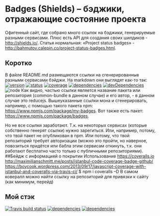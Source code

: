 # Badges (Shields) – бэджики, отражающие состояние проекта
Офигенный сайт, где собрано много ссылок на бэджики, генерируемые разными сервисами. Плюс есть API для создания своих шилдиков - http://shields.io/.
Статья нормальная: «Project status badges» - http://bahmutov.calepin.co/project-status-badges.html.
## Коротко
В файле README.md размещаются ссылки на сгенерированные разными сервисами бэйджи.
На markdown они выглядят как-то так: 
[![version](https://img.shields.io/npm/v/common-bundle.svg)](https://www.npmjs.org/package/common-bundle)
[![status](https://travis-ci.org/reducejs/common-bundle.svg)](https://travis-ci.org/reducejs/common-bundle)
[![coverage](https://img.shields.io/coveralls/reducejs/common-bundle.svg)](https://coveralls.io/github/reducejs/common-bundle)
[![dependencies](https://david-dm.org/reducejs/common-bundle.svg)](https://david-dm.org/reducejs/common-bundle)
[![devDependencies](https://david-dm.org/reducejs/common-bundle/dev-status.svg)](https://david-dm.org/reducejs/common-bundle#info=devDependencies)
![node](https://img.shields.io/node/v/common-bundle.svg)
Как видно, частью ссылки является название пакета или репозитория (common-bundle в данном случае) и его автор, - в данном случае это reducejs.
Вышеуказанные ссылки мона и сгенерировать, например, с помощью такого пакета npm: https://www.npmjs.com/package/my-badges. Вот также есть пакет: https://www.npmjs.com/package/badges.

Но не все ссылки заработают. Т.к. на некоторых сервисах (которые собственно генерят ссылки) нужно зарегиться. Или, например, потому, что твой пакет не опубликован в npm. Или потому, что твой репозиторий требует авторизации (можно это пройти, но наверное, повозиться придётся или бабла этим сервисам откинуть, т.к. они работают бесплатно часто только с публичными репозиториями).
##Бейдж с информацией о покрытии
Использование https://coveralls.io
http://maximilianschmitt.me/posts/istanbul-code-coverage-badge-github/
https://boycook.wordpress.com/2013/09/17/javascript-coverage-with-istanbul-and-coveralls-via-travis-ci/
$ npm i coveralls –D
В самом ковералл можно найти ссылку на репозиторий для привязки к сайту (как минимум, перейд)

## Мой стэк
<!-- [![dependencies](http://img.shields.io/npm/v/karma-benchmark.svg)](http://img.shields.io/npm/v/karma-benchmark) -->
[![Travis build status](https://travis-ci.org/eugen35/karma-benchmark.svg?branch=travis_ci)](https://travis-ci.org/eugen35/karma-benchmark)
[![dependencies](https://david-dm.org/eugen35/karma-benchmark.png)](https://david-dm.org/eugen35/karma-benchmark)
[![dependencies](https://david-dm.org/eugen35/karma-benchmark/dev-status.svg)](https://david-dm.org/eugen35/karma-benchmark#info=devDependencies)

